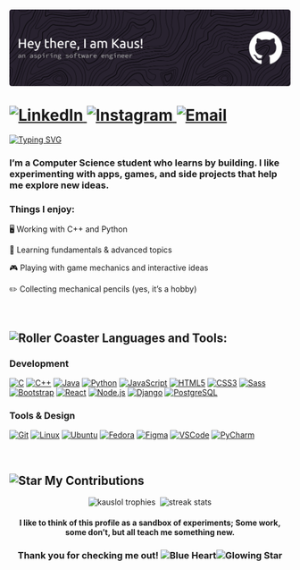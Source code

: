 <h1>
  <img src="headerFinal.png" alt="header"><p></p>
  
  <!-- Social badges -->
  <a href="https://www.linkedin.com/in/kaustubh-shirke-7a5772332/">
    <img src="https://ziadoua.github.io/m3-Markdown-Badges/badges/LinkedIn/linkedin3.svg" alt="LinkedIn">
  </a>
  <a href="https://instagram.com/kaus2006_lol">
    <img src="https://ziadoua.github.io/m3-Markdown-Badges/badges/Instagram/instagram3.svg" alt="Instagram">
  </a>
  <a href="https://mail.google.com/mail/?view=cm&fs=1&to=kaustubhshirke2006@gmail.com">
    <img src="https://ziadoua.github.io/m3-Markdown-Badges/badges/Gmail/gmail3.svg" alt="Email">
  </a>
</h1>

[![Typing SVG](https://readme-typing-svg.demolab.com?font=Fira+Code&size=25&pause=1000&color=CED6FF&width=950&lines=Welcome+to+my+little+corner+of+ideas+that+(sometimes)+work;A+collection+of+projects+held+together+by+caffeine+and+optimism)](https://git.io/typing-svg)

<h3> I’m a Computer Science student who learns by building. I like experimenting with apps, games, and side projects that help me explore new ideas.</h3>
<h3>Things I enjoy: </h3>

🖥️ Working with C++ and Python

🤖 Learning fundamentals & advanced topics

🎮 Playing with game mechanics and interactive ideas

✏️ Collecting mechanical pencils (yes, it’s a hobby)

<br>

<h2 align="left"><img src="https://raw.githubusercontent.com/Tarikul-Islam-Anik/Animated-Fluent-Emojis/master/Emojis/Travel%20and%20places/Roller%20Coaster.png" alt="Roller Coaster" width="25" height="25" /> Languages and Tools:</h2>

<h3>Development </h3>

[![C](https://ziadoua.github.io/m3-Markdown-Badges/badges/C/c2.svg)](https://en.wikipedia.org/wiki/C_(programming_language))
[![C++](https://ziadoua.github.io/m3-Markdown-Badges/badges/C++/c++2.svg)](https://isocpp.org/)
[![Java](https://ziadoua.github.io/m3-Markdown-Badges/badges/Java/java2.svg)](https://www.java.com/)
[![Python](https://ziadoua.github.io/m3-Markdown-Badges/badges/Python/python2.svg)](https://www.python.org/)
[![JavaScript](https://ziadoua.github.io/m3-Markdown-Badges/badges/Javascript/javascript2.svg)](https://developer.mozilla.org/en-US/docs/Web/JavaScript)
[![HTML5](https://ziadoua.github.io/m3-Markdown-Badges/badges/HTML/html2.svg)](https://developer.mozilla.org/en-US/docs/Web/Guide/HTML/HTML5)
[![CSS3](https://ziadoua.github.io/m3-Markdown-Badges/badges/CSS/css2.svg)](https://developer.mozilla.org/en-US/docs/Web/CSS)
[![Sass](https://ziadoua.github.io/m3-Markdown-Badges/badges/Sass/sass2.svg)](https://sass-lang.com/)
[![Bootstrap](https://ziadoua.github.io/m3-Markdown-Badges/badges/Bootstrap/bootstrap2.svg)](https://getbootstrap.com/)
[![React](https://ziadoua.github.io/m3-Markdown-Badges/badges/React/react2.svg)](https://react.dev/)
[![Node.js](https://ziadoua.github.io/m3-Markdown-Badges/badges/NodeJS/nodejs2.svg)](https://nodejs.org/)
[![Django](https://ziadoua.github.io/m3-Markdown-Badges/badges/Django/django2.svg)](https://www.djangoproject.com/)
[![PostgreSQL](https://ziadoua.github.io/m3-Markdown-Badges/badges/PostgreSQL/postgresql2.svg)](https://www.postgresql.org/)

<h3>Tools & Design </h3>

[![Git](https://ziadoua.github.io/m3-Markdown-Badges/badges/Git/git2.svg)](https://git-scm.com/)
[![Linux](https://ziadoua.github.io/m3-Markdown-Badges/badges/Linux/linux2.svg)](https://www.linux.org/)
[![Ubuntu](https://ziadoua.github.io/m3-Markdown-Badges/badges/Ubuntu/ubuntu2.svg)](https://ubuntu.com/)
[![Fedora](https://ziadoua.github.io/m3-Markdown-Badges/badges/Fedora/fedora2.svg)](https://getfedora.org/)
[![Figma](https://ziadoua.github.io/m3-Markdown-Badges/badges/Figma/figma2.svg)](https://www.figma.com/)
[![VSCode](https://ziadoua.github.io/m3-Markdown-Badges/badges/VisualStudio/visualstudio2.svg)](https://code.visualstudio.com/)
[![PyCharm](https://ziadoua.github.io/m3-Markdown-Badges/badges/PyCharm/pycharm2.svg)](https://www.jetbrains.com/pycharm/)

<br>

<h2> <img src="https://raw.githubusercontent.com/Tarikul-Islam-Anik/Animated-Fluent-Emojis/master/Emojis/Travel%20and%20places/Star.png" alt="Star" width="25" height="25" /> My Contributions </h2>

<div align="center">
  <img src="https://github-profile-trophy.vercel.app/?username=kauslol&theme=gruvbox&row=2&column=2&title=-Followers" alt="kauslol trophies" style="height: 225px;">
  <img>  
  <img src="https://streak-stats.demolab.com?user=KausLol&theme=gruvbox&card_width=460" alt="streak stats" style="height: 225px;;">
</div>

<h4 align="center"> I like to think of this profile as a sandbox of experiments; Some work, some don’t, but all teach me something new.</h4>  
<h3 align="center"> Thank you for checking me out! <img src="https://raw.githubusercontent.com/Tarikul-Islam-Anik/Animated-Fluent-Emojis/master/Emojis/Smilies/Blue%20Heart.png" alt="Blue Heart" width="25" height="25" /><img src="https://raw.githubusercontent.com/Tarikul-Islam-Anik/Animated-Fluent-Emojis/master/Emojis/Travel%20and%20places/Glowing%20Star.png" alt="Glowing Star" width="25" height="25" /></h3>

<!-- ![snake gif](https://github.com/KausLol/KausLol/blob/output/github-snake-dark.svg) -->
